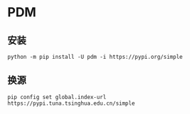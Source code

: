 # PDM
## 安装
```
python -m pip install -U pdm -i https://pypi.org/simple
```

## 换源
```
pip config set global.index-url https://pypi.tuna.tsinghua.edu.cn/simple
```

